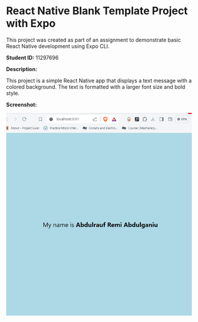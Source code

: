 # React Native Blank Template Project with Expo

This project was created as part of an assignment to demonstrate basic React Native development using Expo CLI.

**Student ID:** 11297696

**Description:**

This project is a simple React Native app that displays a text message with a colored background. The text is formatted with a larger font size and bold style.


**Screenshot:**

![App](<Screenshot 2024-05-26 150044.png>)

